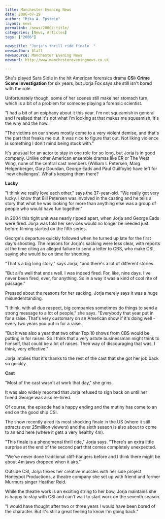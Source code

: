 ```yaml
---
title: Manchester Evening News
date: 2006-07-29
author: "Mika A. Epstein"
layout: news
permalink: /news/2006/:title/
categories: [News, Articles]
tags: ["2006"]

newstitle: "Jorja's thrill ride finale  "
newsauthor: Staff
newssource: Manchester Evening News
newsurl: http://www.manchestereveningnews.co.uk

---
```


She's played Sara Sidle in the hit American forensics drama **CSI: Crime Scene Investigation** for six years, but Jorja Fox says she still isn't bored with the role.

Unfortunately though, some of her scenes still make her stomach turn, which is a bit of a problem for someone playing a forensic scientist.

"I had a bit of an epiphany about it this year. I'm not squeamish in general and I realised that it's not what I'm looking at that makes me squeamish, it's the why and the how.

"The victims on our shows mostly come to a very violent demise, and that's the part that freaks me out. It was nice to figure that out. Not liking violence is something I don't mind being stuck with."

It's unusual for an actor to stay in one role for so long, but Jorja is in good company. Unlike other American ensemble dramas like ER or The West Wing, none of the central cast members (William L Petersen, Marg Helgenberger, Gary Dourdan, George Eads and Paul Guilfoyle) have left for \`new challenges'. What's keeping them there?

**Lucky**

"I think we really love each other," says the 37-year-old. "We really got very lucky. I know that Bill Petersen was involved in the casting and he tells a story that what he was looking for more than anything else was a group of people who would have fun together."

In 2004 this tight unit was nearly ripped apart, when Jorja and George Eads were fired. Jorja was told her services would no longer be needed just before filming started on the fifth series.

George's departure quickly followed when he turned up late for the first day's shooting. The reasons for Jorja's sacking were less clear, with reports at the time citing an alleged failure to send a letter to CBS, who make CSI, saying she would be on time for shooting.

"That's a big long story," says Jorja, "and there's a lot of different stories.

"But all's well that ends well. I was indeed fired. For, like, nine days. I've never been fired, ever, for anything. So in a way it was a kind of cool rite of passage."

Pressed about the reasons for her sacking, Jorja merely says it was a huge misunderstanding.

"I think, with all due respect, big companies sometimes do things to send a strong message to a lot of people," she says. "Everybody that year put in for a raise. That's very customary on an American show if it's doing well - every two years you put in for a raise.

"But it was also a year that two other Top 10 shows from CBS would be putting in for raises. So I think that a very astute businessman might think to himself, that could be a lot of raises. Their way of discouraging that was, I think, very effective."

Jorja implies that it's thanks to the rest of the cast that she got her job back so quickly.

**Cast**

"Most of the cast wasn't at work that day," she grins.

It was also widely reported that Jorja refused to sign back on until her friend George was also re-hired.

Of course, the episode had a happy ending and the mutiny has come to an end on the good ship CSI.

The show recently aired its most shocking finale in the US (where it still attracts over 25million viewers) and the sixth season is also about to come to an end here (where it gets a very healthy 4m).

"This finale is a phenomenal thrill ride," Jorja says. "There's an extra little surprise at the end of the second part that comes completely unexpected.

"We've never done traditional cliff-hangers before and I think there might be about 4m jaws dropped when it airs."

Outside CSI, Jorja flexes her creative muscles with her side project Honeypot Productions, a theatre company she set up with friend and former Murmurs singer Heather Reid.

While the theatre work is an exciting string to her bow, Jorja maintains she is happy to stay with CSI and can't wait to start work on the seventh season.

"I would have thought after two or three years I would have been bored of the character. But it's still a great feeling to know I'm going back."
